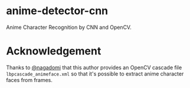 # anime-detector-cnn
Anime Character Recognition by CNN and OpenCV.
# Acknowledgement
Thanks to [@nagadomi](https://github.com/nagadomi/lbpcascade_animeface) that this author provides an OpenCV cascade file `lbpcascade_animeface.xml` so that it's possible to extract anime character faces from frames.
